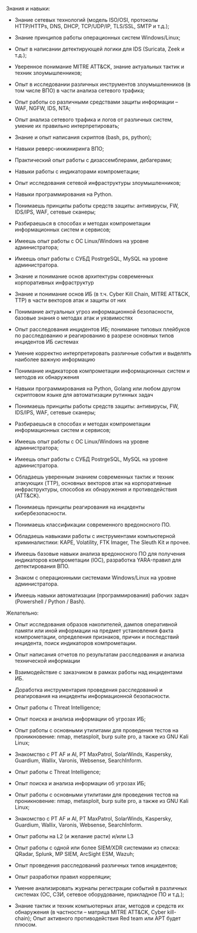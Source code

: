 Знания и навыки:

- Знание сетевых технологий (модель ISO/OSI, протоколы HTTP/HTTPs, DNS, DHCP, TCP/UDP/IP, TLS/SSL, SMTP и т.д.);
- Знание принципов работы операционных систем Windows/Linux;
- Опыт в написании детектирующей логики для IDS (Suricata, Zeek и т.д.);
- Уверенное понимание MITRE ATT&CK, знание актуальных тактик и техник злоумышленников;
- Опыт в исследовании различных инструментов злоумышленников
(в том числе ВПО) в части анализа сетевого трафика;
- Опыт работы со различными средствами защиты информации – WAF, NGFW, IDS, NTA;
- Опыт анализа сетевого трафика и логов от различных систем, умение их правильно интерпретировать;
- Знание и опыт написания скриптов (bash, ps, python);

- Навыки реверс-инжиниринга ВПО;
- Практический опыт работы с дизассемблерами, дебагерами;
- Навыки работы с индикаторами компрометации;
- Опыт исследования сетевой инфраструктуры злоумышленников;
- Навыки программирования на Python.

- Понимаешь принципы работы средств защиты: антивирусы, FW, IDS/IPS, WAF, сетевые сканеры;
- Разбираешься в способах и методах компрометации информационных систем и сервисов;
- Имеешь опыт работы с ОС Linux/Windows на уровне администратора;
- Имеешь опыт работы с СУБД PostrgeSQL, MySQL на уровне администратора.

- Знание и понимание основ архитектуры современных корпоративных инфраструктур
- Знание и понимание основ ИБ (в т.ч. Cyber Kill Chain, MITRE ATT&CK, TTP) в части векторов атак и защиты от них
- Понимание актуальных угроз информационной безопасности, базовые знания о методах атак и уязвимостях
- Опыт расследования инцидентов ИБ; понимание типовых плейбуков по расследованию и реагированию в разрезе основных типов инцидентов ИБ системах
- Умение корректно интерпретировать различные события и выделять наиболее важную информацию
- Понимание индикаторов компрометации информационных систем и методов их обнаружения
- Навыки программирования на Python, Golang или любом другом скриптовом языке для автоматизации рутинных задач

- Понимаешь принципы работы средств защиты: антивирусы, FW, IDS/IPS, WAF, сетевые сканеры;
- Разбираешься в способах и методах компрометации информационных систем и сервисов;
- Имеешь опыт работы с ОС Linux/Windows на уровне администратора;
- Имеешь опыт работы с СУБД PostrgeSQL, MySQL на уровне администратора.

- Обладаешь уверенным знанием современных тактик и техник атакующих (TTP), основных векторов атак на корпоративные инфраструктуры, способов их обнаружения и противодействия (ATT&CK).
- Понимаешь принципы реагирования на инциденты кибербезопасности.
- Понимаешь классификации современного вредоносного ПО.
- Обладаешь навыками работы с инструментами компьютерной криминалистики: KAPE, Volatility, FTK Imager, The Sleuth Kit и прочее.
- Имеешь базовые навыки анализа вредоносного ПО для получения индикаторов компрометации (IOC), разработка YARA-правил для детектирования ВПО.
- Знаком с операционными системами Windows/Linux на уровне администратора.
- Имеешь навыки автоматизации (программирования) рабочих задач (Powershell / Python / Bash).

Желательно:
- Опыт исследования образов накопителей, дампов оперативной памяти или иной информации на предмет установления факта компрометации, определения признаков, причин и последствий инцидента, поиск индикаторов компрометации.
- Опыт написания отчетов по результатам расследования и анализа технической информации
- Взаимодействие с заказчиком в рамках работы над инцидентами ИБ.
- Доработка инструментария проведения расследований и реагирования на инциденты информационной безопасности.
- Опыт работы с Threat Intelligence;
- Опыт поиска и анализа информации об угрозах ИБ;
- Опыт работы с основными утилитами для проведения тестов на проникновение: nmap, metasploit, burp suite pro, а также из GNU Kali Linux;
- Знакомство с PT AF и AI, PT MaxPatrol, SolarWinds, Kaspersky, Guardium, Wallix, Varonis, Websense, SearchInform.

- Опыт работы с Threat Intelligence;
- Опыт поиска и анализа информации об угрозах ИБ;
- Опыт работы с основными утилитами для проведения тестов на проникновение: nmap, metasploit, burp suite pro, а также из GNU Kali Linux;
- Знакомство с PT AF и AI, PT MaxPatrol, SolarWinds, Kaspersky, Guardium, Wallix, Varonis, Websense, SearchInform.

- Опыт работы на L2 (и желание расти) и/или L3
- Опыт работы с одной или более SIEM/XDR системами из списка: QRadar, Splunk, MP SIEM, ArcSight ESM, Wazuh;
- Опыт проведения расследований различных типов инцидентов;
- Опыт разработки правил корреляции;
- Умение анализировать журналы регистрации событий в различных системах (ОС, СЗИ, сетевое оборудование, прикладное ПО и т.д.);
- Знание тактик и техник компьютерных атак, методов и средств их обнаружения (в частности – матрица MITRE ATT&CK, Cyber kill-chain);
Опыт активного противодействия Red team или APT будет плюсом.



